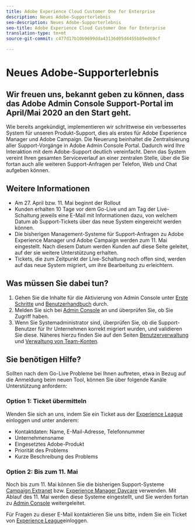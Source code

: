 ```yaml
---
title: Adobe Experience Cloud Customer One for Enterprise
description: Neues Adobe-Supporterlebnis
seo-description: Neues Adobe-Supporterlebnis
seo-title: Adobe Experience Cloud Customer One for Enterprise
translation-type: tm+mt
source-git-commit: c477d17b10b9699dda43136d05d4455b89ed69cf

---
```



# Neues Adobe-Supporterlebnis

## Wir freuen uns, bekannt geben zu können, dass das Adobe Admin Console Support-Portal im April/Mai 2020 an den Start geht.

Wie bereits angekündigt, implementieren wir schrittweise ein verbessertes System für unseren Produkt-Support, dies als erstes für Adobe Experience Manager und Adobe Campaign. Die Neuerung beinhaltet die Zentralisierung aller Support-Vorgänge in Adobe Admin Console Portal. Dadurch wird Ihre Interaktion mit dem Adobe-Support deutlich vereinfacht. Denn das System vereint Ihren gesamten Serviceverlauf an einer zentralen Stelle, über die Sie fortan auch alle weiteren Support-Anfragen per Telefon, Web und Chat aufgeben können.

## Weitere Informationen

* Am 27. April bzw. 11. Mai beginnt der Rollout
* Kunden erhalten 10 Tage vor dem Go-Live und am Tag der Live-Schaltung jeweils eine E-Mail mit Informationen dazu, von welchem Datum ab Support-Tickets über das neue System eingereicht werden können.
* Die bisherigen Management-Systeme für Support-Anfragen zu Adobe Experience Manager und Adobe Campaign werden zum 11. Mai eingestellt. Nach diesem Datum werden Kunden auf diese Seite geleitet, auf der sie weitere Unterstützung erhalten.
* Tickets, die zum Zeitpunkt der Live-Schaltung noch offen sind, werden auf das neue System migriert, um ihre Bearbeitung zu erleichtern.

## Was müssen Sie dabei tun?

1. Gehen Sie die Inhalte für die Aktivierung von Admin Console unter [Erste Schritte](https://helpx.adobe.com/de/enterprise/get-started.html) und [Benutzerhandbuch](https://helpx.adobe.com/de/enterprise/managing/user-guide.html) durch.
1. Melden Sie sich bei [Admin Console](https://adminconsole.adobe.com/) an und überprüfen Sie, ob Sie Zugriff haben.
1. Wenn Sie Systemadministrator sind, überprüfen Sie, ob die Support-Benutzer für Ihr Unternehmen korrekt migriert wurden, und validieren Sie diese. Näheres hierzu finden Sie auf den Seiten [Benutzerverwaltung](https://helpx.adobe.com/de/enterprise/using/users.html) und [Verwaltung von Team-Konten](https://helpx.adobe.com/de/enterprise/using/accounts.html).

## Sie benötigen Hilfe?

Sollten nach dem Go-Live Probleme bei Ihnen auftreten, etwa in Bezug auf die Anmeldung beim neuen Tool, können Sie über folgende Kanäle Unterstützung anfordern:

### Option 1: Ticket übermitteln

Wenden Sie sich an uns, indem Sie ein Ticket aus der [Experience League](https://experienceleague.adobe.com/?support-solution=General#support) einloggen und unter anderem:

* Kontaktdaten: Name, E-Mail-Adresse, Telefonnummer
* Unternehmensname
* Eingesetztes Adobe-Produkt
* Priorität des Problems
* Kurze Beschreibung des Problems

### Option 2: Bis zum 11. Mai

Noch bis zum 11. Mai können Sie die bisherigen Support-Systeme [Campaign Extranet](https://support.neolane.net/webApp/extranetLogin) bzw. [Experience Manager Daycare](https://daycare.day.com/home.html) verwenden.  Mit Ablauf des 11. Mai werden diese Systeme eingestellt, und Sie werden fortan zu [Admin Console](https://adminconsole.adobe.com/) weitergeleitet.


Für Fragen zu dieser E-Mail kontaktieren Sie uns bitte, indem Sie ein Ticket von [Experience League](https://experienceleague.adobe.com/?support-solution=General#support)einloggen.
